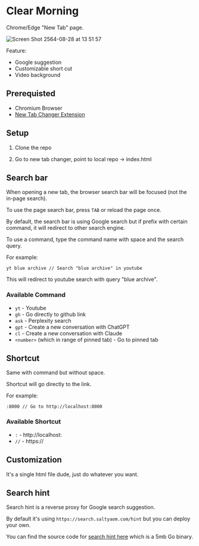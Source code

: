 # Clear Morning
Chrome/Edge "New Tab" page.

![Screen Shot 2564-08-28 at 13 51 57](https://user-images.githubusercontent.com/35027979/131209709-94f148a3-1378-4c0b-9e29-490d8061f2c6.png)

Feature:
- Google suggestion
- Customizable short cut
- Video background

## Prerequisted
- Chromium Browser
- [New Tab Changer Extension](https://chrome.google.com/webstore/detail/new-tab-changer/occbjkhimchkolibngmcefpjlbknggfh?hl=en)

## Setup
1. Clone the repo

2. Go to new tab changer, point to local repo -> index.html

## Search bar
When opening a new tab, the browser search bar will be focused (not the in-page search).

To use the page search bar, press `TAB` or reload the page once.

By default, the search bar is using Google search but if prefix with certain command, it will redirect to other search engine.

To use a command, type the command name with space and the search query.

For example:
```
yt blue archive // Search "blue archive" in youtube
```

This will redirect to youtube search with query "blue archive".

### Available Command
- `yt` - Youtube
- `gh` - Go directly to github link
- `ask` - Perplexity search
- `gpt` - Create a new conversation with ChatGPT
- `cl` - Create a new conversation with Claude
- `<number>` (which in range of pinned tab) - Go to pinned tab

## Shortcut
Same with command but without space.

Shortcut will go directly to the link.

For example:
```
:8000 // Go to http://localhost:8000
```

### Available Shortcut
- `:` - http://localhost:<query>
- `//` - https://<query>

## Customization
It's a single html file dude, just do whatever you want.

## Search hint
Search hint is a reverse proxy for Google search suggestion.

By default it's using `https://search.saltyaom.com/hint` but you can deploy your own.

You can find the source code for [search hint here](https://github.com/saltyaom/ghint) which is a 5mb Go binary.
